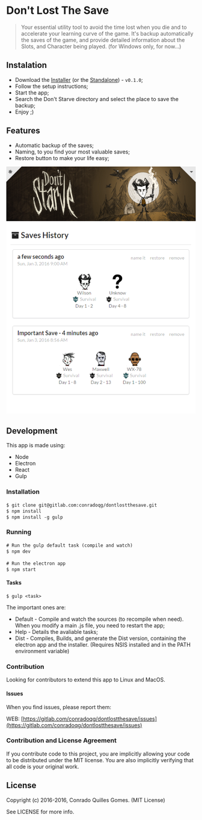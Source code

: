 # Don't Lost The Save
> Your essential utility tool to avoid the time lost when you die and to accelerate your learning curve of the game. It's backup automatically the saves of the game, and provide detailed information about the Slots, and Character being played. (for Windows only, for now...)

## Instalation

* Download the [Installer](https://s3-sa-east-1.amazonaws.com/releases.conradoqg.eti.br/dontlostthesave/dontlostthesaveSetup0.1.0.exe) (or the [Standalone](https://s3-sa-east-1.amazonaws.com/releases.conradoqg.eti.br/dontlostthesave/dontlostthesaveStandalone0.1.0.zip)) - `v0.1.0`;
* Follow the setup instructions;
* Start the app;
* Search the Don't Starve directory and select the place to save the backup;
* Enjoy ;)

## Features

* Automatic backup of the saves;
* Naming, to you find your most valuable saves;
* Restore button to make your life easy;

![Screenshot](resources/screenshots/sampleData.png)

## Development

This app is made using:
* Node
* Electron
* React
* Gulp

### Installation

    $ git clone git@gitlab.com:conradoqg/dontlostthesave.git
    $ npm install
    $ npm install -g gulp

### Running

    # Run the gulp default task (compile and watch)
    $ npm dev

    # Run the electron app
    $ npm start

#### Tasks

    $ gulp <task>

The important ones are:
* Default - Compile and watch the sources (to recompile when need). When you modify a main .js file, you need to restart the app;
* Help - Details the avaliable tasks;
* Dist - Compiles, Builds, and generate the Dist version, containing the electron app and the installer. (Requires NSIS installed and in the PATH environment variable)

### Contribution

Looking for contributors to extend this app to Linux and MacOS.

#### Issues

When you find issues, please report them:

WEB: [https://gitlab.com/conradoqg/dontlostthesave/issues](https://gitlab.com/conradoqg/dontlostthesave/issues)


### Contribution and License Agreement

If you contribute code to this project, you are implicitly allowing your code
to be distributed under the MIT license. You are also implicitly verifying that
all code is your original work.

## License

Copyright (c) 2016-2016, Conrado Quilles Gomes. (MIT License)

See LICENSE for more info.